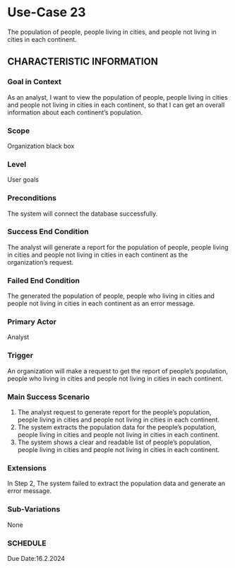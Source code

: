 # Use-Case 23
The population of people, people living in cities, and people not living in cities in each continent.
## CHARACTERISTIC INFORMATION
### Goal in Context
As an analyst, I want to view the population of people, people living in cities and people not living in cities in each continent, so that I can get an overall information about each continent’s population.
### Scope
Organization black box
### Level
User goals
### Preconditions
The system will connect the database successfully.
### Success End Condition
The analyst will generate a report for the population of people, people living in cities and people not living in cities in each continent as the organization’s request.
### Failed End Condition
The generated the population of people, people who living in cities and people not living in cities in each continent as an error message.
### Primary Actor
Analyst
### Trigger
An organization will make a request to get the report of people’s population, people who living in cities and people not living in cities in each continent. 
### Main Success Scenario
1.  The analyst request to generate report for the people’s population, people living in cities and people not living in cities in each continent.
2.  The system extracts the population data for the people’s population, people living in cities and people not living in cities in each continent.
3.  The system shows a clear and readable list of people’s population, people living in cities and people not living in cities in each continent. 
### Extensions
In Step 2, The system failed to extract the population data and generate an error message.
### Sub-Variations
None
### SCHEDULE
Due Date:16.2.2024
